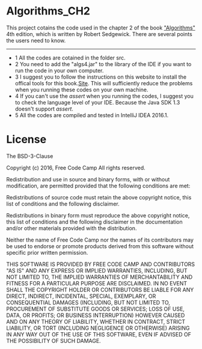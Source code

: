 # Algorithms_CH2
This project cotains the code used in the chapter 2 of the book ["Algorithms"](http://www.amazon.com/Algorithms-4th-Robert-Sedgewick/dp/032157351X/ref=sr_1_2?s=tradein-aps&srs=9187220011&ie=UTF8&qid=1460765753&sr=8-2&keywords=algorithms) 4th edition, which is written by Robert Sedgewick. There are several points the users need to know.
***
* 1 All the codes are cotained in the folder src.
* 2 You need to add the "algs4.jar" to the library of the IDE if you want to run the code in your own computer.
* 3 I suggest you to follow the instructions on this website to install the offical tools for this book.[Site](http://algs4.cs.princeton.edu/home/). This will sufficiently reduce the problems when you running these codes on your own machine.
* 4 If you can't use the *assert* when you running the codes, I suggest you to check the language level of your IDE. Because the Java SDK 1.3 doesn't support *assert*.
* 5 All the codes are compiled and tested in IntelliJ IDEA 2016.1.

# License
The BSD-3-Clause

Copyright (c) 2016, Free Code Camp All rights reserved.

Redistribution and use in source and binary forms, with or without modification, are permitted provided that the following conditions are met:

Redistributions of source code must retain the above copyright notice, this list of conditions and the following disclaimer.

Redistributions in binary form must reproduce the above copyright notice, this list of conditions and the following disclaimer in the documentation and/or other materials provided with the distribution.

Neither the name of Free Code Camp nor the names of its contributors may be used to endorse or promote products derived from this software without specific prior written permission.

THIS SOFTWARE IS PROVIDED BY FREE CODE CAMP AND CONTRIBUTORS "AS IS" AND ANY EXPRESS OR IMPLIED WARRANTIES, INCLUDING, BUT NOT LIMITED TO, THE IMPLIED WARRANTIES OF MERCHANTABILITY AND FITNESS FOR A PARTICULAR PURPOSE ARE DISCLAIMED. IN NO EVENT SHALL THE COPYRIGHT HOLDER OR CONTRIBUTORS BE LIABLE FOR ANY DIRECT, INDIRECT, INCIDENTAL, SPECIAL, EXEMPLARY, OR CONSEQUENTIAL DAMAGES (INCLUDING, BUT NOT LIMITED TO, PROCUREMENT OF SUBSTITUTE GOODS OR SERVICES; LOSS OF USE, DATA, OR PROFITS; OR BUSINESS INTERRUPTION) HOWEVER CAUSED AND ON ANY THEORY OF LIABILITY, WHETHER IN CONTRACT, STRICT LIABILITY, OR TORT (INCLUDING NEGLIGENCE OR OTHERWISE) ARISING IN ANY WAY OUT OF THE USE OF THIS SOFTWARE, EVEN IF ADVISED OF THE POSSIBILITY OF SUCH DAMAGE.
